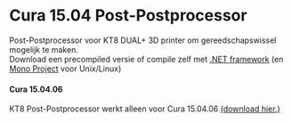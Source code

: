 # Cura 15.04 Post-Postprocessor
Post-Postprocessor voor KT8 DUAL+ 3D printer om gereedschapswissel mogelijk te maken.<br>
Download een precompiled versie of compile zelf met [.NET framework](https://www.microsoft.com/net/download) (en [Mono Project](http://www.mono-project.com/download) voor Unix/Linux)

#### Cura 15.04.06 
KT8 Post-Postprocessor werkt alleen voor Cura 15.04.06 [(download hier.)](https://ultimaker.com/en/products/cura-software/list)
